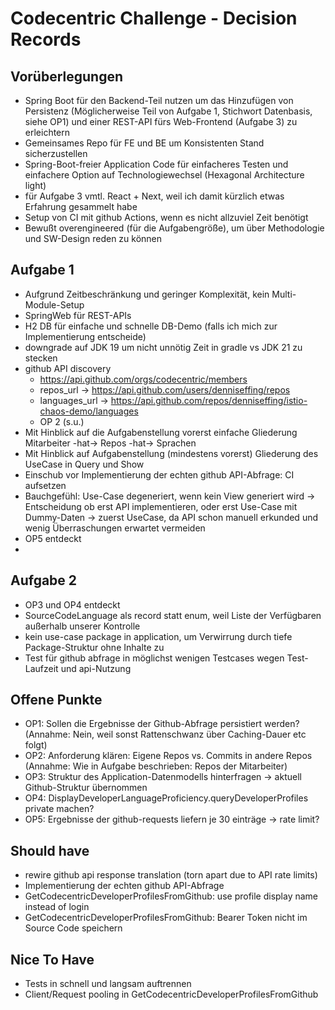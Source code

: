 # Codecentric Challenge - Decision Records

## Vorüberlegungen

- Spring Boot für den Backend-Teil nutzen um das Hinzufügen von Persistenz (Möglicherweise Teil von Aufgabe 1, Stichwort Datenbasis, siehe OP1) und einer REST-API fürs Web-Frontend (Aufgabe 3) zu erleichtern
- Gemeinsames Repo für FE und BE um Konsistenten Stand sicherzustellen
- Spring-Boot-freier Application Code für einfacheres Testen und einfachere Option auf Technologiewechsel (Hexagonal Architecture light)
- für Aufgabe 3 vmtl. React + Next, weil ich damit kürzlich etwas Erfahrung gesammelt habe
- Setup von CI mit github Actions, wenn es nicht allzuviel Zeit benötigt
- Bewußt overengineered (für die Aufgabengröße), um über Methodologie und SW-Design reden zu können

## Aufgabe 1

- Aufgrund Zeitbeschränkung und geringer Komplexität, kein Multi-Module-Setup
- SpringWeb für REST-APIs
- H2 DB für einfache und schnelle DB-Demo (falls ich mich zur Implementierung entscheide)
- downgrade auf JDK 19 um nicht unnötig Zeit in gradle vs JDK 21 zu stecken
- github API discovery
    - https://api.github.com/orgs/codecentric/members
    - repos_url -> https://api.github.com/users/denniseffing/repos
    - languages_url -> https://api.github.com/repos/denniseffing/istio-chaos-demo/languages
    - OP 2 (s.u.)
- Mit Hinblick auf die Aufgabenstellung vorerst einfache Gliederung Mitarbeiter -hat-> Repos -hat-> Sprachen
- Mit Hinblick auf Aufgabenstellung (mindestens vorerst) Gliederung des UseCase in Query und Show
- Einschub vor Implementierung der echten github API-Abfrage: CI aufsetzen
- Bauchgefühl: Use-Case degeneriert, wenn kein View generiert wird -> Entscheidung ob erst API implementieren, oder erst Use-Case mit Dummy-Daten -> zuerst UseCase, da API schon manuell erkunded und wenig Überraschungen erwartet
vermeiden
- OP5 entdeckt
- 

## Aufgabe 2
- OP3 und OP4 entdeckt
- SourceCodeLanguage als record statt enum, weil Liste der Verfügbaren außerhalb unserer Kontrolle
- kein use-case package in application, um Verwirrung durch tiefe Package-Struktur ohne Inhalte zu 
- Test für github abfrage in möglichst wenigen Testcases wegen Test-Laufzeit und api-Nutzung

## Offene Punkte
- OP1: Sollen die Ergebnisse der Github-Abfrage persistiert werden? (Annahme: Nein, weil sonst Rattenschwanz über Caching-Dauer etc folgt)
- OP2: Anforderung klären: Eigene Repos vs. Commits in andere Repos (Annahme: Wie in Aufgabe beschrieben: Repos der Mitarbeiter)
- OP3: Struktur des Application-Datenmodells hinterfragen -> aktuell Github-Struktur übernommen
- OP4: DisplayDeveloperLanguageProficiency.queryDeveloperProfiles private machen?
- OP5: Ergebnisse der github-requests liefern je 30 einträge -> rate limit?

## Should have
- rewire github api response translation (torn apart due to API rate limits)
- Implementierung der echten github API-Abfrage
- GetCodecentricDeveloperProfilesFromGithub: use profile display name instead of login
- GetCodecentricDeveloperProfilesFromGithub: Bearer Token nicht im Source Code speichern

## Nice To Have
- Tests in schnell und langsam auftrennen
- Client/Request pooling in GetCodecentricDeveloperProfilesFromGithub

